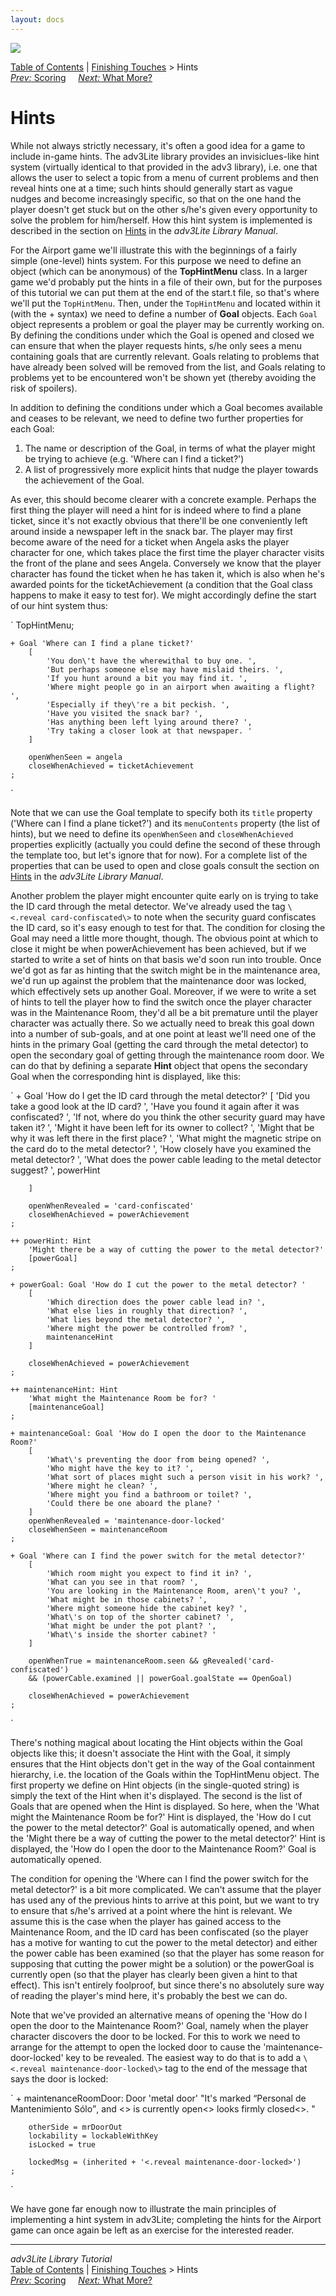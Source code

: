 ```yaml
---
layout: docs
---
```

<div class="topbar">

<img src="topbar.jpg" data-border="0" />

</div>

<div class="nav">

<a href="toc.html" class="nav">Table of Contents</a> \|
<a href="finish.html" class="nav">Finishing Touches</a> \> Hints  
<span class="navnp"><a href="scoring.html" class="nav"><em>Prev:</em> Scoring</a>
    <a href="whatmore.html" class="nav"><em>Next:</em> What More?</a>    
</span>

</div>



# Hints

While not always strictly necessary, it's often a good idea for a game
to include in-game hints. The adv3Lite library provides an
invisiclues-like hint system (virtually identical to that provided in
the adv3 library), i.e. one that allows the user to select a topic from
a menu of current problems and then reveal hints one at a time; such
hints should generally start as vague nudges and become increasingly
specific, so that on the one hand the player doesn't get stuck but on
the other s/he's given every opportunity to solve the problem for
him/herself. How this hint system is implemented is described in the
section on [Hints](../manual/hint.html) in the *adv3Lite Library Manual*.

For the Airport game we'll illustrate this with the beginnings of a
fairly simple (one-level) hints system. For this purpose we need to
define an object (which can be anonymous) of the **TopHintMenu** class.
In a larger game we'd probably put the hints in a file of their own, but
for the purposes of this tutorial we can put them at the end of the
start.t file, so that's where we'll put the
`TopHintMenu`. Then, under the
`TopHintMenu` and located within it (with the +
syntax) we need to define a number of **Goal** objects. Each
`Goal` object represents a problem or goal the
player may be currently working on. By defining the conditions under
which the Goal is opened and closed we can ensure that when the player
requests hints, s/he only sees a menu containing goals that are
currently relevant. Goals relating to problems that have already been
solved will be removed from the list, and Goals relating to problems yet
to be encountered won't be shown yet (thereby avoiding the risk of
spoilers).

In addition to defining the conditions under which a Goal becomes
available and ceases to be relevant, we need to define two further
properties for each Goal:

1.  The name or description of the Goal, in terms of what the player
    might be trying to achieve (e.g. 'Where can I find a ticket?')
2.  A list of progressively more explicit hints that nudge the player
    towards the achievement of the Goal.

As ever, this should become clearer with a concrete example. Perhaps the
first thing the player will need a hint for is indeed where to find a
plane ticket, since it's not exactly obvious that there'll be one
conveniently left around inside a newspaper left in the snack bar. The
player may first become aware of the need for a ticket when Angela asks
the player character for one, which takes place the first time the
player character visits the front of the plane and sees Angela.
Conversely we know that the player character has found the ticket when
he has taken it, which is also when he's awarded points for the
ticketAchievement (a condition that the Goal class happens to make it
easy to test for). We might accordingly define the start of our hint
system thus:

`
    TopHintMenu;

    + Goal 'Where can I find a plane ticket?'
        [
            'You don\'t have the wherewithal to buy one. ',
            'But perhaps someone else may have mislaid theirs. ',
            'If you hunt around a bit you may find it. ',
            'Where might people go in an airport when awaiting a flight? ',
            'Especially if they\'re a bit peckish. ',
            'Have you visited the snack bar? ',
            'Has anything been left lying around there? ',
            'Try taking a closer look at that newspaper. '
        ]
        
        openWhenSeen = angela
        closeWhenAchieved = ticketAchievement
    ;
`

Note that we can use the Goal template to specify both its
`title` property ('Where can I find a plane
ticket?') and its `menuContents` property (the
list of hints), but we need to define its
`openWhenSeen` and
`closeWhenAchieved` properties explicitly
(actually you could define the second of these through the template too,
but let's ignore that for now). For a complete list of the properties
that can be used to open and close goals consult the section on
[Hints](../manual/hint.html) in the *adv3Lite Library Manual*.

Another problem the player might encounter quite early on is trying to
take the ID card through the metal detector. We've already used the tag
`\<.reveal card-confiscated\>` to note when the
security guard confiscates the ID card, so it's easy enough to test for
that. The condition for closing the Goal may need a little more thought,
though. The obvious point at which to close it might be when
powerAchievement has been achieved, but if we started to write a set of
hints on that basis we'd soon run into trouble. Once we'd got as far as
hinting that the switch might be in the maintenance area, we'd run up
against the problem that the maintenance door was locked, which
effectively sets up another Goal. Moreover, if we were to write a set of
hints to tell the player how to find the switch once the player
character was in the Maintenance Room, they'd all be a bit premature
until the player character was actually there. So we actually need to
break this goal down into a number of sub-goals, and at one point at
least we'll need one of the hints in the primary Goal (getting the card
through the metal detector) to open the secondary goal of getting
through the maintenance room door. We can do that by defining a separate
**Hint** object that opens the secondary Goal when the corresponding
hint is displayed, like this:

`
    + Goal 'How do I get the ID card through the metal detector?'
        [
            'Did you take a good look at the ID card? ',
            'Have you found it again after it was confiscated? ',
            'If not, where do you think the other security guard may have taken it?
            ',
            'Might it have been left for its owner to collect? ',
            'Might that be why it was left there in the first place? ',
            'What might the magnetic stripe on the card do to the metal detector? ',
            'How closely have you examined the metal detector? ',
            'What does the power cable leading to the metal detector suggest? ',
            powerHint
            
        ]

        openWhenRevealed = 'card-confiscated'
        closeWhenAchieved = powerAchievement
    ;

    ++ powerHint: Hint 
        'Might there be a way of cutting the power to the metal detector?'
        [powerGoal]
    ;

    + powerGoal: Goal 'How do I cut the power to the metal detector? '
        [
            'Which direction does the power cable lead in? ',
            'What else lies in roughly that direction? ',
            'What lies beyond the metal detector? ',
            'Where might the power be controlled from? ',
            maintenanceHint
        ]
        
        closeWhenAchieved = powerAchievement
    ;

    ++ maintenanceHint: Hint
        'What might the Maintenance Room be for? '
        [maintenanceGoal]
    ;

    + maintenanceGoal: Goal 'How do I open the door to the Maintenance Room?'
        [
            'What\'s preventing the door from being opened? ',
            'Who might have the key to it? ',
            'What sort of places might such a person visit in his work? ',
            'Where might he clean? ',
            'Where might you find a bathroom or toilet? ',
            'Could there be one aboard the plane? '    
        ]
        openWhenRevealed = 'maintenance-door-locked'
        closeWhenSeen = maintenanceRoom
    ;

    + Goal 'Where can I find the power switch for the metal detector?'
        [
            'Which room might you expect to find it in? ',
            'What can you see in that room? ',
            'You are looking in the Maintenance Room, aren\'t you? ',
            'What might be in those cabinets? ',
            'Where might someone hide the cabinet key? ',
            'What\'s on top of the shorter cabinet? ',
            'What might be under the pot plant? ',
            'What\'s inside the shorter cabinet? '
        ]
        
        openWhenTrue = maintenanceRoom.seen && gRevealed('card-confiscated') 
        && (powerCable.examined || powerGoal.goalState == OpenGoal)
        
        closeWhenAchieved = powerAchievement
    ;
`

There's nothing magical about locating the Hint objects within the Goal
objects like this; it doesn't associate the Hint with the Goal, it
simply ensures that the Hint objects don't get in the way of the Goal
containment hierarchy, i.e. the location of the Goals within the
TopHintMenu object. The first property we define on Hint objects (in the
single-quoted string) is simply the text of the Hint when it's
displayed. The second is the list of Goals that are opened when the Hint
is displayed. So here, when the 'What might the Maintenance Room be
for?' Hint is displayed, the 'How do I cut the power to the metal
detector?' Goal is automatically opened, and when the 'Might there be a
way of cutting the power to the metal detector?' Hint is displayed, the
'How do I open the door to the Maintenance Room?' Goal is automatically
opened.

The condition for opening the 'Where can I find the power switch for the
metal detector?' is a bit more complicated. We can't assume that the
player has used any of the previous hints to arrive at this point, but
we want to try to ensure that s/he's arrived at a point where the hint
is relevant. We assume this is the case when the player has gained
access to the Maintenance Room, and the ID card has been confiscated (so
the player has a motive for wanting to cut the power to the metal
detector) and either the power cable has been examined (so that the
player has some reason for supposing that cutting the power might be a
solution) or the powerGoal is currently open (so that the player has
clearly been given a hint to that effect). This isn't entirely
foolproof, but since there's no absolutely sure way of reading the
player's mind here, it's probably the best we can do.

Note that we've provided an alternative means of opening the 'How do I
open the door to the Maintenance Room?' Goal, namely when the player
character discovers the door to be locked. For this to work we need to
arrange for the attempt to open the locked door to cause the
'maintenance-door-locked' key to be revealed. The easiest way to do that
is to add a `\<.reveal
maintenance-door-locked\>` tag to the end of the message that says
the door is locked:

`
    + maintenanceRoomDoor: Door 'metal door'
        "It's marked <q>Personal de Mantenimiento S&oacute;lo</q>, and <<if isOpen>>
        is currently open<<else>> looks firmly closed<<end>>. "
        
        otherSide = mrDoorOut
        lockability = lockableWithKey
        isLocked = true
        
        lockedMsg = (inherited + '<.reveal maintenance-door-locked>')
    ;
`

We have gone far enough now to illustrate the main principles of
implementing a hint system in adv3Lite; completing the hints for the
Airport game can once again be left as an exercise for the interested
reader.

------------------------------------------------------------------------

<div class="navb">

*adv3Lite Library Tutorial*  
<a href="toc.html" class="nav">Table of Contents</a> \|
<a href="finish.html" class="nav">Finishing Touches</a> \> Hints  
<span class="navnp"><a href="scoring.html" class="nav"><em>Prev:</em> Scoring</a>
    <a href="whatmore.html" class="nav"><em>Next:</em> What More?</a>    
</span>



</div>
